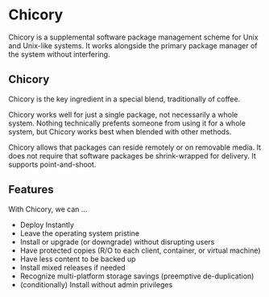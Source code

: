 # Chicory

Chicory is a supplemental software package management scheme
for Unix and Unix-like systems. It works alongside the primary
package manager of the system without interfering.

## Chicory

Chicory is the key ingredient in a special blend, traditionally of coffee. 

Chicory works well for just a single package, not necessarily a whole system.
Nothing technically prefents someone from using it for a whole system, but
Chicory works best when blended with other methods.

Chicory allows that packages can reside remotely or on removable media.
It does not require that software packages be shrink-wrapped for delivery.
It supports point-and-shoot.

## Features

With Chicory, we can … 

* Deploy Instantly
* Leave the operating system pristine
* Install or upgrade (or downgrade) without disrupting users
* Have protected copies (R/O to each client, container, or virtual  machine)
* Have less content to be backed up
* Install mixed releases if needed
* Recognize multi-platform storage savings (preemptive de-duplication)
* (conditionally) Install without admin privileges



